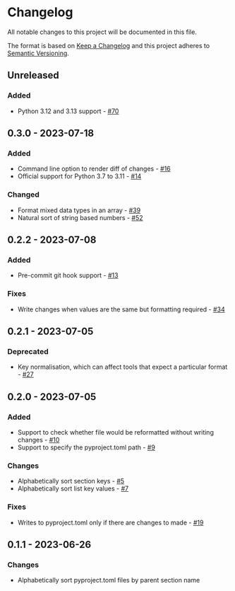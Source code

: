 # Changelog

All notable changes to this project will be documented in this file.

The format is based on [Keep a Changelog](http://keepachangelog.com/)
and this project adheres to [Semantic Versioning](http://semver.org/).

## Unreleased

### Added

- Python 3.12 and 3.13 support - [#70](https://github.com/kieran-ryan/pyprojectsort/pull/70)

## 0.3.0 - 2023-07-18

### Added

- Command line option to render diff of changes - [#16](https://github.com/kieran-ryan/pyprojectsort/issues/16)
- Official support for Python 3.7 to 3.11 - [#14](https://github.com/kieran-ryan/pyprojectsort/issues/14)

### Changed

- Format mixed data types in an array - [#39](https://github.com/kieran-ryan/pyprojectsort/issues/39)
- Natural sort of string based numbers - [#52](https://github.com/kieran-ryan/pyprojectsort/pull/52)

## 0.2.2 - 2023-07-08

### Added

- Pre-commit git hook support - [#13](https://github.com/kieran-ryan/pyprojectsort/issues/13)

### Fixes

- Write changes when values are the same but formatting required - [#34](https://github.com/kieran-ryan/pyprojectsort/issues/34)

## 0.2.1 - 2023-07-05

### Deprecated

- Key normalisation, which can affect tools that expect a particular format - [#27](https://github.com/kieran-ryan/pyprojectsort/issues/27)

## 0.2.0 - 2023-07-05

### Added

- Support to check whether file would be reformatted without writing changes - [#10](https://github.com/kieran-ryan/pyprojectsort/issues/10)
- Support to specify the pyproject.toml path - [#9](https://github.com/kieran-ryan/pyprojectsort/issues/9)

### Changes

- Alphabetically sort section keys - [#5](https://github.com/kieran-ryan/pyprojectsort/issues/5)
- Alphabetically sort list key values - [#7](https://github.com/kieran-ryan/pyprojectsort/issues/7)

### Fixes

- Writes to pyproject.toml only if there are changes to made - [#19](https://github.com/kieran-ryan/pyprojectsort/pull/19)

## 0.1.1 - 2023-06-26

### Changes

- Alphabetically sort pyproject.toml files by parent section name

